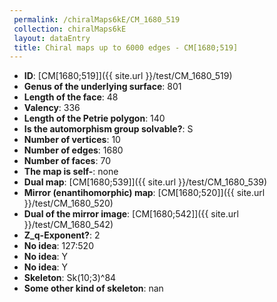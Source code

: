 ```yaml
--- 
 permalink: /chiralMaps6kE/CM_1680_519 
 collection: chiralMaps6kE
 layout: dataEntry
 title: Chiral maps up to 6000 edges - CM[1680;519]
---
```


- **ID**: [CM[1680;519]]({{ site.url }}/test/CM_1680_519)
- **Genus of the underlying surface**: 801
- **Length of the face**: 48
- **Valency**: 336
- **Length of the Petrie polygon**: 140
- **Is the automorphism group solvable?**: S
- **Number of vertices**: 10
- **Number of edges**: 1680
- **Number of faces**: 70
- **The map is self-**: none
- **Dual map**: [CM[1680;539]]({{ site.url }}/test/CM_1680_539)
- **Mirror (enantihomorphic) map**: [CM[1680;520]]({{ site.url }}/test/CM_1680_520)
- **Dual of the mirror image**: [CM[1680;542]]({{ site.url }}/test/CM_1680_542)
- **Z_q-Exponent?**: 2
- **No idea**:  127:520
- **No idea**: Y
- **No idea**: Y
- **Skeleton**: Sk(10;3)^84
- **Some other kind of skeleton**: nan
